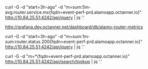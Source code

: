 curl -G -d "start=3h-ago" -d "m=sum:5m-avg:router.service.ms{fqdn=event-perf-prd.alamoapp.octanner.io}" http://10.84.25.51:4242/api/query  | jq '.'


http://grafana.dev.octanner.net/dashboard/db/alamo-router-metrics


curl -G -d "start=3h-ago" -d "m=sum:1m-sum:router.status.200{fqdn=event-perf-prd.alamoapp.octanner.io}" http://10.84.25.51:4242/api/query  | jq '.'



curl -G -d "m=*{fqdn=event-perf-prd.alamoapp.octanner.io}" http://10.84.25.51:4242/api/search/lookup | jq '.'




